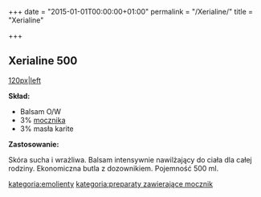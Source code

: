 +++
date = "2015-01-01T00:00:00+01:00"
permalink = "/Xerialine/"
title = "Xerialine"

+++

Xerialine 500
-------------

[120px|left](/Grafika:Xerialine500.jpg "wikilink")

**Skład:**

-   Balsam O/W
-   3% [mocznika](/atopedia/mocznik "wikilink")
-   3% masła karite

**Zastosowanie:**

Skóra sucha i wrażliwa. Balsam intensywnie nawilżający do ciała dla całej rodziny. Ekonomiczna butla z dozownikiem. Pojemność 500 ml.

[kategoria:emolienty](/atopedia/kategoria:emolienty "wikilink") [kategoria:preparaty zawierające mocznik](/atopedia/kategoria:preparaty_zawierające_mocznik "wikilink")